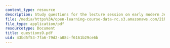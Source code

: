 ```yaml
---
content_type: resource
description: Study questions for the lecture session on early modern Jewry.
file: /media/https%3A/open-learning-course-data-rc.s3.amazonaws.com/21h-914-jewish-history-from-biblical-to-modern-times-fall-2007/43bd5f537fa679d2a08cf6161b29ce6b_questions9.pdf
file_type: application/pdf
resourcetype: Document
title: questions9.pdf
uid: 43bd5f53-7fa6-79d2-a08c-f6161b29ce6b
---
```

